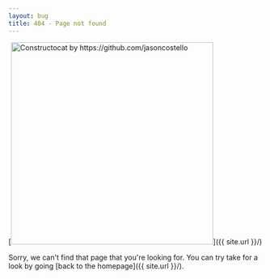 ```yaml
---
layout: bug
title: 404 - Page not found
---
```


[<img src="{{ site.baseurl }}/images/404.jpg" alt="Constructocat by https://github.com/jasoncostello" style="width: 400px;"/>]({{ site.url }}/)

Sorry, we can't find that page that you're looking for. You can try take for a look by going [back to the homepage]({{ site.url }}/).

